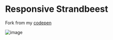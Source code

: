 # Responsive Strandbeest
   
Fork from my [codepen](https://codepen.io/dilums/pen/wvBGYgv)     
         
![image](https://res.cloudinary.com/ds574fco0/image/upload/v1679212460/github/responsive-strandbeest_ywqzzc.png)